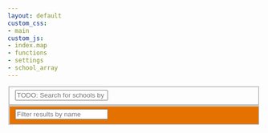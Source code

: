 ```yaml
---
layout: default
custom_css:
- main
custom_js:
- index.map
- functions
- settings
- school_array
---
```


<div class='container'>
	<div class='col-sidebar col-tablet-sidebar'>
		<div>
			<fieldset>
				<input id='search-filter' type='text' placeholder='TODO: Search for schools by name or location' />
			</fieldset>
			<fieldset style='background-color:#E57200;'>
				<input id='feature-filter' type='text' placeholder='Filter results by name' />
			</fieldset>
		</div>	
		<div id='feature-listing' class='listing'></div>
	</div>	
	<div class='col-map col-tablet-map'>
		<div id='map'></div>
	</div>
</div>
